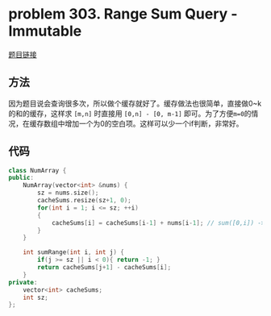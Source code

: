 # problem 303. Range Sum Query - Immutable

[题目链接](https://leetcode.com/problems/range-sum-query-immutable/)

## 方法

因为题目说会查询很多次，所以做个缓存就好了。缓存做法也很简单，直接做0~k的和的缓存，这样求 `[m,n]` 时直接用 `[0,n] - [0, m-1]` 即可。为了方便`m=0`的情况，在缓存数组中增加一个为0的空白项。这样可以少一个if判断，非常好。

## 代码

```C++
class NumArray {
public:
    NumArray(vector<int> &nums) {
        sz = nums.size();
        cacheSums.resize(sz+1, 0);
        for(int i = 1; i <= sz; ++i)
        {
            cacheSums[i] = cacheSums[i-1] + nums[i-1]; // sum([0,i]) -> cacheSums[i+1]
        }
    }

    int sumRange(int i, int j) {
        if(j >= sz || i < 0){ return -1; }
        return cacheSums[j+1] - cacheSums[i];
    }
private:
    vector<int> cacheSums;
    int sz;
};

```